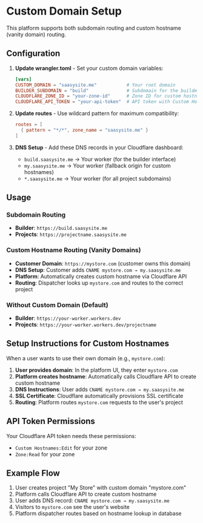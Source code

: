 # Custom Domain Setup

This platform supports both subdomain routing and custom hostname (vanity domain) routing.

## Configuration

1. **Update wrangler.toml** - Set your custom domain variables:
   ```toml
   [vars]
   CUSTOM_DOMAIN = "saasysite.me"           # Your root domain
   BUILDER_SUBDOMAIN = "build"              # Subdomain for the builder (build.saasysite.me)
   CLOUDFLARE_ZONE_ID = "your-zone-id"      # Zone ID for custom hostname API
   CLOUDFLARE_API_TOKEN = "your-api-token"  # API token with Custom Hostname permissions
   ```

2. **Update routes** - Use wildcard pattern for maximum compatibility:
   ```toml
   routes = [
     { pattern = "*/*", zone_name = "saasysite.me" }
   ]
   ```

3. **DNS Setup** - Add these DNS records in your Cloudflare dashboard:
   - `build.saasysite.me` → Your worker (for the builder interface)
   - `my.saasysite.me` → Your worker (fallback origin for custom hostnames)
   - `*.saasysite.me` → Your worker (for all project subdomains)

## Usage

### Subdomain Routing
- **Builder**: `https://build.saasysite.me`
- **Projects**: `https://projectname.saasysite.me`

### Custom Hostname Routing (Vanity Domains)
- **Customer Domain**: `https://mystore.com` (customer owns this domain)
- **DNS Setup**: Customer adds `CNAME mystore.com → my.saasysite.me`
- **Platform**: Automatically creates custom hostname via Cloudflare API
- **Routing**: Dispatcher looks up `mystore.com` and routes to the correct project

### Without Custom Domain (Default)
- **Builder**: `https://your-worker.workers.dev`
- **Projects**: `https://your-worker.workers.dev/projectname`

## Setup Instructions for Custom Hostnames

When a user wants to use their own domain (e.g., `mystore.com`):

1. **User provides domain**: In the platform UI, they enter `mystore.com`
2. **Platform creates hostname**: Automatically calls Cloudflare API to create custom hostname
3. **DNS Instructions**: User adds `CNAME mystore.com → my.saasysite.me`
4. **SSL Certificate**: Cloudflare automatically provisions SSL certificate
5. **Routing**: Platform routes `mystore.com` requests to the user's project

## API Token Permissions

Your Cloudflare API token needs these permissions:
- `Custom Hostnames:Edit` for your zone
- `Zone:Read` for your zone

## Example Flow

1. User creates project "My Store" with custom domain "mystore.com"
2. Platform calls Cloudflare API to create custom hostname
3. User adds DNS record: `CNAME mystore.com → my.saasysite.me`
4. Visitors to `mystore.com` see the user's website
5. Platform dispatcher routes based on hostname lookup in database
